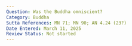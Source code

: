 ```yaml
---
Question: Was the Buddha omniscient?
Category: Buddha
Sutta References: MN 71; MN 90; AN 4.24 (23?)
Date Entered: March 11, 2025
Review Status: Not started
---
```

